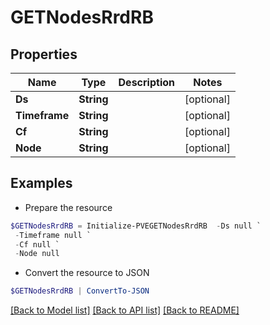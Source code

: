 # GETNodesRrdRB
## Properties

Name | Type | Description | Notes
------------ | ------------- | ------------- | -------------
**Ds** | **String** |  | [optional] 
**Timeframe** | **String** |  | [optional] 
**Cf** | **String** |  | [optional] 
**Node** | **String** |  | [optional] 

## Examples

- Prepare the resource
```powershell
$GETNodesRrdRB = Initialize-PVEGETNodesRrdRB  -Ds null `
 -Timeframe null `
 -Cf null `
 -Node null
```

- Convert the resource to JSON
```powershell
$GETNodesRrdRB | ConvertTo-JSON
```

[[Back to Model list]](../README.md#documentation-for-models) [[Back to API list]](../README.md#documentation-for-api-endpoints) [[Back to README]](../README.md)

